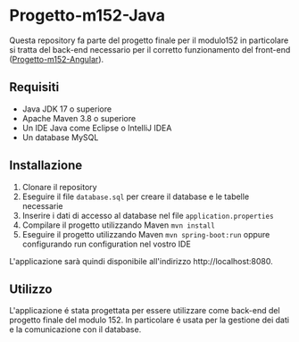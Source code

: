 # Progetto-m152-Java

Questa repository fa parte del progetto finale per il modulo152 in particolare si tratta del back-end necessario per il corretto funzionamento del front-end ([Progetto-m152-Angular](https://github.com/joekueng/Progetto-m152-Angular)).

## Requisiti
* Java JDK 17 o superiore
* Apache Maven 3.8 o superiore
* Un IDE Java come Eclipse o IntelliJ IDEA
* Un database MySQL

## Installazione
1. Clonare il repository
2. Eseguire il file ```database.sql``` per creare il database e le tabelle necessarie
3. Inserire i dati di accesso al database nel file ```application.properties```
3. Compilare il progetto utilizzando Maven
```mvn install```
4. Eseguire il progetto utilizzando Maven
```mvn spring-boot:run``` oppure configurando run configuration nel vostro IDE 

L'applicazione sarà quindi disponibile all'indirizzo http://localhost:8080.

## Utilizzo
L'applicazione é stata progettata per essere utilizzare come back-end del progetto finale del modulo 152. In particolare é usata per la gestione dei dati e la comunicazione con il database.
